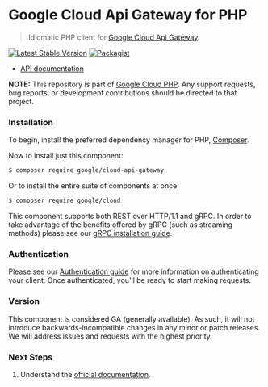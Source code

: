 # Google Cloud Api Gateway for PHP

> Idiomatic PHP client for [Google Cloud Api Gateway](https://cloud.google.com/api-gateway).

[![Latest Stable Version](https://poser.pugx.org/google/cloud-api-gateway/v/stable)](https://packagist.org/packages/google/cloud-api-gateway) [![Packagist](https://img.shields.io/packagist/dm/google/cloud-api-gateway.svg)](https://packagist.org/packages/google/cloud-api-gateway)

* [API documentation](https://cloud.google.com/php/docs/reference/cloud-api-gateway/latest)

**NOTE:** This repository is part of [Google Cloud PHP](https://github.com/googleapis/google-cloud-php). Any
support requests, bug reports, or development contributions should be directed to
that project.

### Installation

To begin, install the preferred dependency manager for PHP, [Composer](https://getcomposer.org/).

Now to install just this component:

```sh
$ composer require google/cloud-api-gateway
```

Or to install the entire suite of components at once:

```sh
$ composer require google/cloud
```

This component supports both REST over HTTP/1.1 and gRPC. In order to take advantage of the benefits offered by gRPC (such as streaming methods)
please see our [gRPC installation guide](https://cloud.google.com/php/grpc).

### Authentication

Please see our [Authentication guide](https://github.com/googleapis/google-cloud-php/blob/main/AUTHENTICATION.md) for more information
on authenticating your client. Once authenticated, you'll be ready to start making requests.


### Version

This component is considered GA (generally available). As such, it will not introduce backwards-incompatible changes in
any minor or patch releases. We will address issues and requests with the highest priority.

### Next Steps

1. Understand the [official documentation](https://cloud.google.com/api-gateway/docs).

